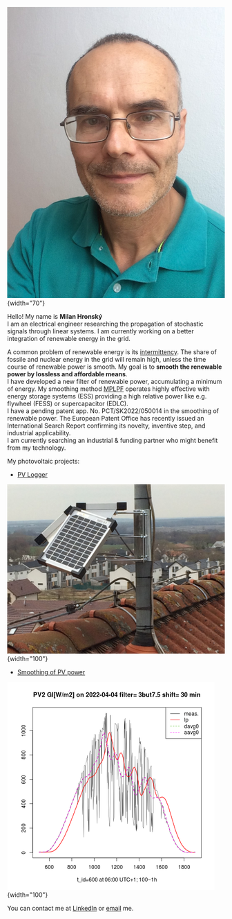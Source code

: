 ![Milan](img/Milan.jpg){width="70"}

Hello! My name is **Milan Hronský**  
I am an electrical engineer researching the propagation of stochastic signals through linear systems. I am currently working on a better integration of renewable energy in the grid.  

A common problem of renewable energy is its [intermittency](https://mhrons.github.io/pv_intermit/).
The share of fossile and nuclear energy in the grid will remain high, unless the time course of renewable power is smooth. My goal is to **smooth the renewable power by lossless and affordable means**.  
I have developed a new filter of renewable power, accumulating a minimum of energy. My smoothing method [MPLPF](https://mhrons.github.io/mplpf/) operates highly effective with energy storage systems (ESS) providing a high relative power like e.g. flywheel (FESS) or supercapacitor (EDLC).  
I have a pending patent app. No. PCT/SK2022/050014 in the smoothing of renewable power. The European Patent Office has recently issued an International Search Report confirming its novelty, inventive step, and industrial applicability.  
I am currently searching an industrial & funding partner who might benefit from my technology.

My photovoltaic projects:

- [PV Logger](https://mhrons.github.io/pv_log/)
  
![PV Panels](img/PV_Panels.JPG){width="100"}  
  
- [Smoothing of PV power](https://mhrons.github.io/pv_smooth/)

![GI Smoothing](img/GI_PV2.3but7.5.2022-04-04.png){width="100"}

You can contact me at [LinkedIn](https://www.linkedin.com/in/milan-hronsky-76132224/) or [email](mailto:milan.hronsky@gmail.com) me.
